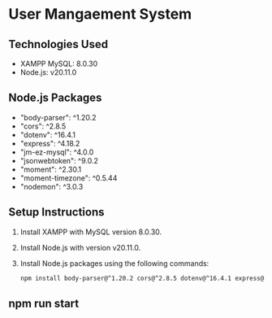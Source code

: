 # User Mangaement System

## Technologies Used

- XAMPP MySQL: 8.0.30
- Node.js: v20.11.0

## Node.js Packages

- "body-parser": ^1.20.2
- "cors": ^2.8.5
- "dotenv": ^16.4.1
- "express": ^4.18.2
- "jm-ez-mysql": ^4.0.0
- "jsonwebtoken": ^9.0.2
- "moment": ^2.30.1
- "moment-timezone": ^0.5.44
- "nodemon": ^3.0.3

## Setup Instructions

1. Install XAMPP with MySQL version 8.0.30.
2. Install Node.js with version v20.11.0.
3. Install Node.js packages using the following commands:

   ```bash
   npm install body-parser@^1.20.2 cors@^2.8.5 dotenv@^16.4.1 express@^4.18.2 jm-ez-mysql@^4.0.0 jsonwebtoken@^9.0.2 moment@^2.30.1 moment-timezone@^0.5.44 nodemon@^3.0.3

## npm run start

